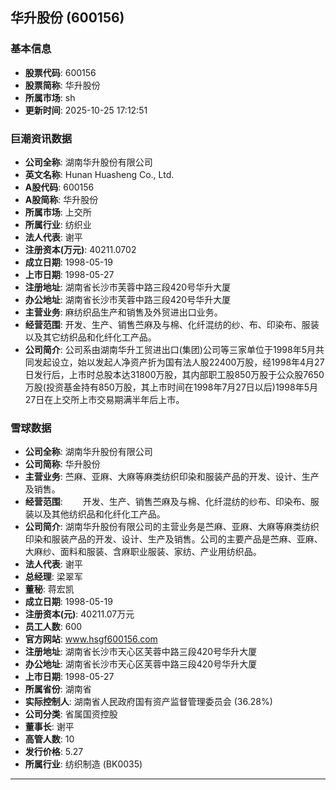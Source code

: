 ## 华升股份 (600156)

### 基本信息

- **股票代码**: 600156
- **股票简称**: 华升股份
- **所属市场**: sh
- **更新时间**: 2025-10-25 17:12:51

### 巨潮资讯数据

- **公司全称**: 湖南华升股份有限公司
- **英文名称**: Hunan Huasheng Co., Ltd.
- **A股代码**: 600156
- **A股简称**: 华升股份
- **所属市场**: 上交所
- **所属行业**: 纺织业
- **法人代表**: 谢平
- **注册资本(万元)**: 40211.0702
- **成立日期**: 1998-05-19
- **上市日期**: 1998-05-27
- **注册地址**: 湖南省长沙市芙蓉中路三段420号华升大厦
- **办公地址**: 湖南省长沙市芙蓉中路三段420号华升大厦
- **主营业务**: 麻纺织品生产和销售及外贸进出口业务。
- **经营范围**: 开发、生产、销售苎麻及与棉、化纤混纺的纱、布、印染布、服装以及其它纺织品和化纤化工产品。
- **公司简介**: 公司系由湖南华升工贸进出口(集团)公司等三家单位于1998年5月共同发起设立，始以发起人净资产折为国有法人股22400万股，经1998年4月27日发行后，上市时总股本达31800万股，其内部职工股850万股于公众股7650万股(投资基金持有850万股，其上市时间在1998年7月27日以后)1998年5月27日在上交所上市交易期满半年后上市。

### 雪球数据

- **公司全称**: 湖南华升股份有限公司
- **公司简称**: 华升股份
- **主营业务**: 苎麻、亚麻、大麻等麻类纺织印染和服装产品的开发、设计、生产及销售。
- **经营范围**: 　　开发、生产、销售苎麻及与棉、化纤混纺的纱布、印染布、服装以及其他纺织品和化纤化工产品。
- **公司简介**: 湖南华升股份有限公司的主营业务是苎麻、亚麻、大麻等麻类纺织印染和服装产品的开发、设计、生产及销售。公司的主要产品是苎麻、亚麻、大麻纱、面料和服装、含麻职业服装、家纺、产业用纺织品。
- **法人代表**: 谢平
- **总经理**: 梁翠军
- **董秘**: 蒋宏凯
- **成立日期**: 1998-05-19
- **注册资本(元)**: 40211.07万元
- **员工人数**: 600
- **官方网站**: www.hsgf600156.com
- **注册地址**: 湖南省长沙市天心区芙蓉中路三段420号华升大厦
- **办公地址**: 湖南省长沙市天心区芙蓉中路三段420号华升大厦
- **上市日期**: 1998-05-27
- **所属省份**: 湖南省
- **实际控制人**: 湖南省人民政府国有资产监督管理委员会 (36.28%)
- **公司分类**: 省属国资控股
- **董事长**: 谢平
- **高管人数**: 10
- **发行价格**: 5.27
- **所属行业**: 纺织制造 (BK0035)

---